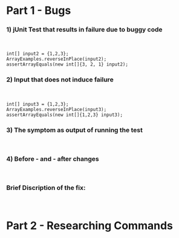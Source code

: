 # Part 1 - Bugs 

### 1) jUnit Test that results in failure due to buggy code 
&nbsp;

```
int[] input2 = {1,2,3};
ArrayExamples.reverseInPlace(input2);
assertArrayEquals(new int[]{3, 2, 1} input2);

```


### 2) Input that does not induce failure 
&nbsp;
```
int[] input3 = {1,2,3};
ArrayExamples.reverseInPlace(input3);
assertArrayEquals(new int[]{1,2,3} input3);
```
### 3) The symptom as output of running the test
&nbsp;



### 4) Before - and - after changes 
&nbsp;

### Brief Discription of the fix: 
&nbsp;
# Part 2 - Researching Commands







